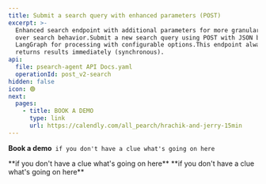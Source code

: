 ```yaml
---
title: Submit a search query with enhanced parameters (POST)
excerpt: >-
  Enhanced search endpoint with additional parameters for more granular control
  over search behavior.Submit a new search query using POST with JSON body. Uses
  LangGraph for processing with configurable options.This endpoint always
  returns results immediately (synchronous).
api:
  file: psearch-agent API Docs.yaml
  operationId: post_v2-search
hidden: false
icon: 🟢
next:
  pages:
    - title: BOOK A DEMO
      type: link
      url: https://calendly.com/all_pearch/hrachik-and-jerry-15min
---
```

<Anchor label="**Book a demo**" target="_blank" href="https://calendly.com/all_pearch/hrachik-and-jerry-15min">**Book a demo**</Anchor>` if you don't have a clue what's going on here`

<Cards columns={0}>
  <Card title="BOOK A DEMO" href="https://calendly.com/all_pearch/hrachik-and-jerry-15min" icon="fa-kiwi-bird" target="_blank">
    **if you don't have a clue what's going on here**
  </Card>
</Cards>

<Accordion title="BOOK A DEMO" icon="fa-info-circle">
  **if you don't have a clue what's going on here**
</Accordion>